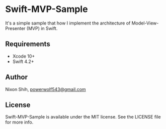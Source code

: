 # Swift-MVP-Sample

It's a simple sample that how I implement the architecture of Model-View-Presenter (MVP) in Swift. 

## Requirements

- Xcode 10+
- Swift 4.2+

## Author

Nixon Shih, powerwolf543@gmail.com

## License

Swift-MVP-Sample is available under the MIT license. See the LICENSE file for more info.
